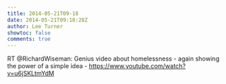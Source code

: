 ```yaml
---
title: 2014-05-21T09-18
date: 2014-05-21T09:18:28Z
author: Lee Turner
showtoc: false
comments: true
---
```


RT @RichardWiseman: Genius video about homelessness - again showing the power of a simple idea - https://www.youtube.com/watch?v=u6jSKLtmYdM

